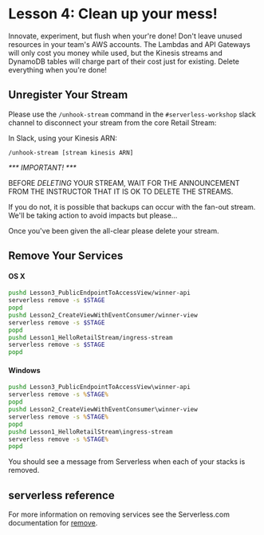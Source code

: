 # Lesson 4: Clean up your mess!

Innovate, experiment, but flush when your're done! Don't leave unused resources in your team's AWS accounts.  The Lambdas and API Gateways will only cost you money while used, but the Kinesis streams and DynamoDB tables will charge part of their cost just for existing.  Delete everything when you're done!

## Unregister Your Stream

Please use the `/unhook-stream` command in the `#serverless-workshop` slack channel to disconnect your stream from the core Retail Stream:

In Slack, using your Kinesis ARN:
```
/unhook-stream [stream kinesis ARN]
```

_*** IMPORTANT! ***_

BEFORE *DELETING* YOUR STREAM, WAIT FOR THE ANNOUNCEMENT FROM THE INSTRUCTOR THAT IT IS OK TO DELETE THE STREAMS.

If you do not, it is possible that backups can occur with the fan-out stream.  We'll be taking action to avoid impacts but please...

Once you've been given the all-clear please delete your stream.

## Remove Your Services

#### OS X

```sh
pushd Lesson3_PublicEndpointToAccessView/winner-api
serverless remove -s $STAGE
popd
pushd Lesson2_CreateViewWithEventConsumer/winner-view
serverless remove -s $STAGE
popd
pushd Lesson1_HelloRetailStream/ingress-stream
serverless remove -s $STAGE
popd
```

#### Windows

```bat
pushd Lesson3_PublicEndpointToAccessView\winner-api
serverless remove -s %STAGE%
popd
pushd Lesson2_CreateViewWithEventConsumer\winner-view
serverless remove -s %STAGE%
popd
pushd Lesson1_HelloRetailStream\ingress-stream
serverless remove -s %STAGE%
popd
```

You should see a message from Serverless when each of your stacks is removed.

## serverless reference

For more information on removing services see the Serverless.com documentation for [remove](https://serverless.com/framework/docs/providers/aws/cli-reference/remove/#aws---remove).
